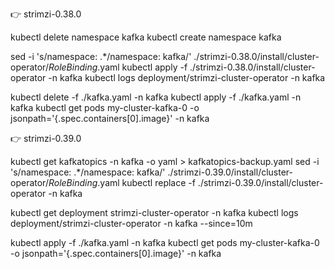 

👉 strimzi-0.38.0

kubectl delete namespace kafka
kubectl create namespace kafka

sed -i 's/namespace: .*/namespace: kafka/' ./strimzi-0.38.0/install/cluster-operator/*RoleBinding*.yaml
kubectl apply -f ./strimzi-0.38.0/install/cluster-operator -n kafka
kubectl logs deployment/strimzi-cluster-operator -n kafka 

kubectl delete -f ./kafka.yaml -n kafka
kubectl apply -f ./kafka.yaml -n kafka
kubectl get pods my-cluster-kafka-0 -o jsonpath='{.spec.containers[0].image}' -n kafka


👉 strimzi-0.39.0

kubectl get kafkatopics -n kafka -o yaml > kafkatopics-backup.yaml
sed -i 's/namespace: .*/namespace: kafka/' ./strimzi-0.39.0/install/cluster-operator/*RoleBinding*.yaml
kubectl replace -f ./strimzi-0.39.0/install/cluster-operator -n kafka

kubectl get deployment strimzi-cluster-operator -n kafka
kubectl logs deployment/strimzi-cluster-operator -n kafka --since=10m

kubectl apply -f ./kafka.yaml -n kafka
kubectl get pods my-cluster-kafka-0 -o jsonpath='{.spec.containers[0].image}' -n kafka
